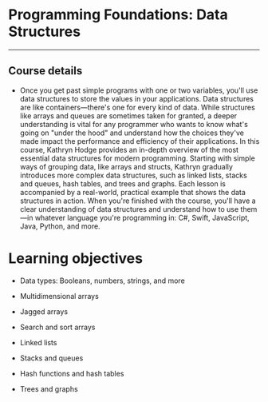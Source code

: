 # Programming Foundations: Data Structures  
____

##  **Course details**

* Once you get past simple programs with one or two variables, you'll use data structures to store the values in your applications. Data structures are like containers—there's one for every kind of data. While structures like arrays and queues are sometimes taken for granted, a deeper understanding is vital for any programmer who wants to know what's going on "under the hood" and understand how the choices they've made impact the performance and efficiency of their applications. In this course, Kathryn Hodge provides an in-depth overview of the most essential data structures for modern programming. Starting with simple ways of grouping data, like arrays and structs, Kathryn gradually introduces more complex data structures, such as linked lists, stacks and queues, hash tables, and trees and graphs. Each lesson is accompanied by a real-world, practical example that shows the data structures in action. When you're finished with the course, you'll have a clear understanding of data structures and understand how to use them—in whatever language you're programming in: C#, Swift, JavaScript, Java, Python, and more.  

# Learning objectives
* Data types: Booleans, numbers, strings, and more  

* Multidimensional arrays  
* Jagged arrays
* Search and sort arrays
* Linked lists
* Stacks and queues
* Hash functions and hash tables
* Trees and graphs
